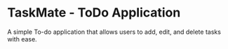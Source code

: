 # TaskMate - ToDo Application

A simple To-do application that allows users to add, edit, and delete tasks with ease.

